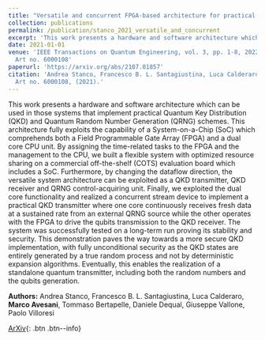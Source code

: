 ```yaml
---
title: "Versatile and concurrent FPGA-based architecture for practical quantum communication systems"
collection: publications
permalink: /publication/stanco_2021_versatile_and_concurrent
excerpt: 'This work presents a hardware and software architecture which can be used in those systems that implement practical Quantum Key Distribution (QKD) and Quantum Random Number Generation (QRNG) schemes. ...' if len(self.abstract) > 200 else self.abstract
date: 2021-01-01
venue: 'IEEE Transactions on Quantum Engineering, vol. 3, pp. 1-8, 2022,
  Art no. 6000108'
paperurl: 'https://arxiv.org/abs/2107.01857'
citation: 'Andrea Stanco, Francesco B. L. Santagiustina, Luca Calderaro, Marco Avesani, Tommaso Bertapelle, ..., "Versatile and concurrent FPGA-based architecture for practical quantum communication systems", IEEE Transactions on Quantum Engineering, vol. 3, pp. 1-8, 2022,
  Art no. 6000108, (2021).'
---
```


This work presents a hardware and software architecture which can be used in those systems that implement practical Quantum Key Distribution (QKD) and Quantum Random Number Generation (QRNG) schemes. This architecture fully exploits the capability of a System-on-a-Chip (SoC) which comprehends both a Field Programmable Gate Array (FPGA) and a dual core CPU unit. By assigning the time-related tasks to the FPGA and the management to the CPU, we built a flexible system with optimized resource sharing on a commercial off-the-shelf (COTS) evaluation board which includes a SoC. Furthermore, by changing the dataflow direction, the versatile system architecture can be exploited as a QKD transmitter, QKD receiver and QRNG control-acquiring unit. Finally, we exploited the dual core functionality and realized a concurrent stream device to implement a practical QKD transmitter where one core continuously receives fresh data at a sustained rate from an external QRNG source while the other operates with the FPGA to drive the qubits transmission to the QKD receiver. The system was successfully tested on a long-term run proving its stability and security. This demonstration paves the way towards a more secure QKD implementation, with fully unconditional security as the QKD states are entirely generated by a true random process and not by deterministic expansion algorithms. Eventually, this enables the realization of a standalone quantum transmitter, including both the random numbers and the qubits generation.

**Authors:** Andrea Stanco, Francesco B. L. Santagiustina, Luca Calderaro, **Marco Avesani**, Tommaso Bertapelle, Daniele Dequal, Giuseppe Vallone, Paolo Villoresi


[ArXiv](https://arxiv.org/abs/2107.01857){: .btn .btn--info}
